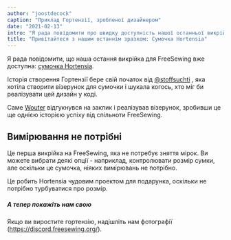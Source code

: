 ```yaml
---
author: "joostdecock"
caption: "Приклад Гортензії, зробленої дизайнером"
date: "2021-02-13"
intro: "Я рада повідомити про швидку доступність нашої останньої викрійки FreeSewing: сумочка Hortensia ."
title: "Привітайтеся з нашим останнім зразком: Сумочка Hortensia"
---
```



Я рада повідомити, що наша остання викрійка для FreeSewing вже доступна: [сумочка Hortensia](/designs/hortensia/).

Історія створення Гортензії бере свій початок від [@stoffsuchti](https://twitter.com/stoffsuchti) , яка хотіла створити візерунок для сумочки і шукала когось, хто міг би реалізувати цей дизайн у коді.

Саме [Wouter](https://github.com/woutervdub) відгукнувся на заклик і реалізував візерунок, зробивши це ще однією історією успіху від спільноти FreeSewing.

## Вимірювання не потрібні

Це перша викрійка на FreeSewing, яка не потребує зняття мірок. Ви можете вибрати деякі опції - наприклад, контролювати розмір сумки, але оскільки це сумочка, ніяких вимірювань не потрібно.

Це робить Hortensia чудовим проектом для подарунка, оскільки не потрібно турбуватися про розмір.

<Tip>

##### А тепер покажіть нам свою

Якщо ви виростите гортензію, надішліть нам фотографії (https://discord.freesewing.org/).

</Tip>

